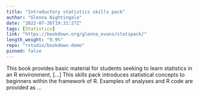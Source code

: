 ```yaml
---
title: "Introductory statistics skills pack"
author: "Glenna Nightingale"
date: "2022-07-26T19:31:27Z"
tags: [Statistics]
link: "https://bookdown.org/glenna_evans/statspack/"
length_weight: "9.9%"
repo: "rstudio/bookdown-demo"
pinned: false
---
```


This book provides basic material for students seeking to learn statistics in an R environment, [...] This skills pack introduces statistical concepts to beginners within the framework of R. Examples of analyses and R code are provided as ...
